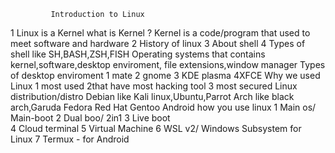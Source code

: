              Introduction to Linux
  1 Linux is a Kernel 
    what is Kernel ? Kernel is a code/program that used to meet software and hardware
  2 History of linux
  3 About shell
  4 Types of shell like SH,BASH,ZSH,FISH
  Operating systems that contains kernel,software,desktop enviroment, file extensions,window manager
  Types of desktop enviroment
            1 mate
             2 gnome
              3 KDE plasma
               4XFCE
 Why we used Linux 
       1 most used
        2that have most hacking tool
         3 most secured
 Linux distribution/distro
    Debian like  Kali linux,Ubuntu,Parrot
    Arch   like black arch,Garuda
    Fedora
    Red Hat
    Gentoo
    Android
 how you use linux
   1 Main os/ Main-boot
   2 Dual boo/ 2in1
   3 Live boot   
   4 Cloud terminal
   5 Virtual Machine
   6 WSL v2/ Windows Subsystem for Linux
   7 Termux - for Android